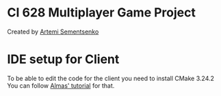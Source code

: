 # CI 628 Multiplayer Game Project

Created by  [Artemi Sementsenko](https://github.com/artemijsem)
# IDE setup for Client

To be able to edit the code for the client you need to install CMake 3.24.2
You can follow [Almas' tutorial](https://github.com/AlmasB/CI628-PongClient#build) for that.